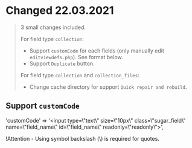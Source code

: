 # Changed 22.03.2021
>
> 3 small changes included.
>
> For field type `collection`:
> - Support `customCode` for each fields (only manually edit `editviewdefs.php`). See format below.
> - Support `Duplicate` button.
>
> For field type `collection` and `collection_files`:
> - Change cache directory for support `Quick repair and rebuild`.
>

## Support `customCode`

'customCode' => '<input type=\\"text\\" size=\\"10px\\" class=\\"sugar_field\\" name=\\"field_name\\" id=\\"field_name\\" readonly=\\"readonly\\">',

!Attention - Using symbol backslash (\\) is required for quotes.
